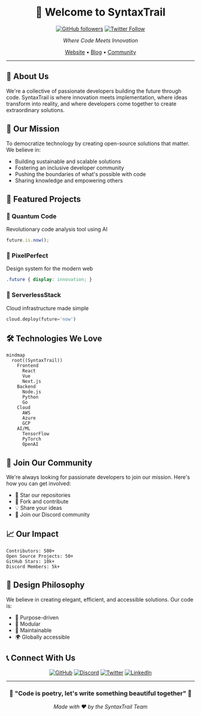 <div align="center">
  
# 🚀 Welcome to SyntaxTrail

[![GitHub followers](https://img.shields.io/github/followers/SyntaxTrail?style=social)](https://github.com/SyntaxTrail)
[![Twitter Follow](https://img.shields.io/twitter/follow/SyntaxTrail?style=social)](https://twitter.com/SyntaxTrail)

*Where Code Meets Innovation* 

[Website](https://syntaxtrail.dev) • [Blog](https://blog.syntaxtrail.dev) • [Community](https://discord.gg/syntaxtrail)

</div>

---

## 💫 About Us

We're a collective of passionate developers building the future through code. SyntaxTrail is where innovation meets implementation, where ideas transform into reality, and where developers come together to create extraordinary solutions.

## 🎯 Our Mission

To democratize technology by creating open-source solutions that matter. We believe in:

- Building sustainable and scalable solutions
- Fostering an inclusive developer community
- Pushing the boundaries of what's possible with code
- Sharing knowledge and empowering others

## 🌟 Featured Projects

### 🔮 Quantum Code
Revolutionary code analysis tool using AI
```typescript
future.is.now();
```

### 🎨 PixelPerfect
Design system for the modern web
```css
.future { display: innovation; }
```

### 🚀 ServerlessStack
Cloud infrastructure made simple
```python
cloud.deploy(future='now')
```

## 🛠️ Technologies We Love

```mermaid
mindmap
  root((SyntaxTrail))
    Frontend
      React
      Vue
      Next.js
    Backend
      Node.js
      Python
      Go
    Cloud
      AWS
      Azure
      GCP
    AI/ML
      TensorFlow
      PyTorch
      OpenAI
```

## 🌱 Join Our Community

We're always looking for passionate developers to join our mission. Here's how you can get involved:

- 🌟 Star our repositories
- 🔄 Fork and contribute
- 💡 Share your ideas
- 🤝 Join our Discord community

## 📈 Our Impact

```
Contributors: 500+
Open Source Projects: 50+
GitHub Stars: 10k+
Discord Members: 5k+
```

## 🎨 Design Philosophy

We believe in creating elegant, efficient, and accessible solutions. Our code is:

- 🎯 Purpose-driven
- 🧩 Modular
- 🔄 Maintainable
- 🌍 Globally accessible

## 📞 Connect With Us

<div align="center">

[![GitHub](https://img.shields.io/badge/GitHub-%23121011.svg?style=for-the-badge&logo=github&logoColor=white)](https://github.com/SyntaxTrail)
[![Discord](https://img.shields.io/badge/Discord-%237289DA.svg?style=for-the-badge&logo=discord&logoColor=white)](https://discord.gg/syntaxtrail)
[![Twitter](https://img.shields.io/badge/Twitter-%231DA1F2.svg?style=for-the-badge&logo=Twitter&logoColor=white)](https://twitter.com/SyntaxTrail)
[![LinkedIn](https://img.shields.io/badge/linkedin-%230077B5.svg?style=for-the-badge&logo=linkedin&logoColor=white)](https://linkedin.com/company/syntaxtrail)

</div>

---

<div align="center">

### 🌟 "Code is poetry, let's write something beautiful together" 🌟

*Made with ❤️ by the SyntaxTrail Team*

</div>
